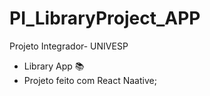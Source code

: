 # PI_LibraryProject_APP

Projeto Integrador- UNIVESP
 -  Library App 📚
 - Projeto feito com React Naative; 
 
 
